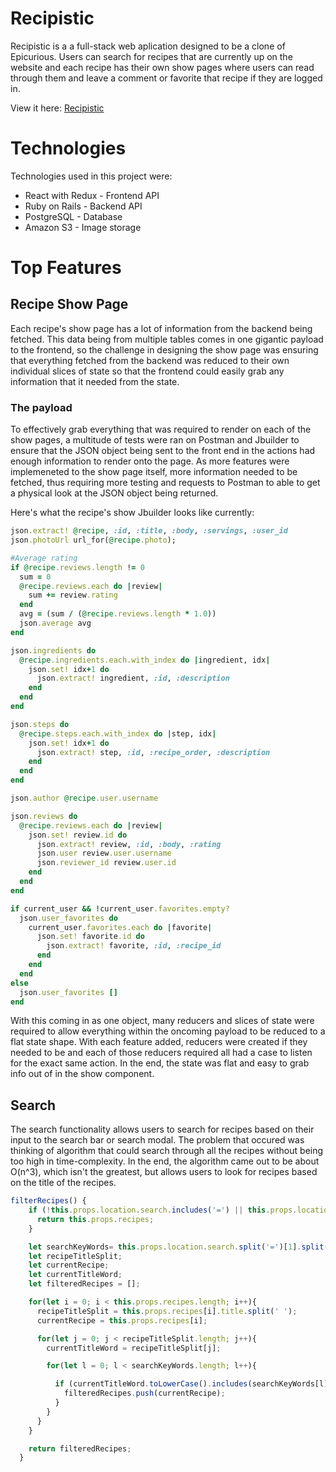 # Recipistic 

Recipistic is a a full-stack web aplication designed to be a clone of Epicurious. Users can search for recipes that are currently up on the website and each recipe has their own show pages where users can read through them and leave a comment or favorite that recipe if they are logged in. 

View it here: [Recipistic](https://recipistic.herokuapp.com/#/)

# Technologies

Technologies used in this project were: 
+ React with Redux - Frontend API
+ Ruby on Rails - Backend API
+ PostgreSQL - Database
+ Amazon S3 - Image storage

# Top Features

## Recipe Show Page

Each recipe's show page has a lot of information from the backend being fetched. This data being from multiple tables comes in one gigantic payload to the frontend, so the challenge in designing the show page was ensuring that everything fetched from the backend was reduced to their own individual slices of state so that the frontend could easily grab any information that it needed from the state.  

### The payload

To effectively grab everything that was required to render on each of the show pages, a multitude of tests were ran on Postman and Jbuilder to ensure that the JSON object being sent to the front end in the actions had enough information to render onto the page. As more features were implemeneted to the show page itself, more information needed to be fetched, thus requiring more testing and requests to Postman to able to get a physical look at the JSON object being returned.

Here's what the recipe's show Jbuilder looks like currently: 

```ruby
json.extract! @recipe, :id, :title, :body, :servings, :user_id
json.photoUrl url_for(@recipe.photo);

#Average rating
if @recipe.reviews.length != 0
  sum = 0
  @recipe.reviews.each do |review|
    sum += review.rating
  end
  avg = (sum / (@recipe.reviews.length * 1.0))
  json.average avg
end

json.ingredients do 
  @recipe.ingredients.each.with_index do |ingredient, idx|
    json.set! idx+1 do
      json.extract! ingredient, :id, :description
    end
  end
end

json.steps do
  @recipe.steps.each.with_index do |step, idx|
    json.set! idx+1 do
      json.extract! step, :id, :recipe_order, :description
    end
  end
end

json.author @recipe.user.username

json.reviews do
  @recipe.reviews.each do |review|
    json.set! review.id do
      json.extract! review, :id, :body, :rating
      json.user review.user.username
      json.reviewer_id review.user.id
    end
  end
end

if current_user && !current_user.favorites.empty? 
  json.user_favorites do 
    current_user.favorites.each do |favorite|
      json.set! favorite.id do
        json.extract! favorite, :id, :recipe_id
      end
    end
  end
else 
  json.user_favorites []
end
```

With this coming in as one object, many reducers and slices of state were required to allow everything within the oncoming payload to be reduced to a flat state shape. With each feature added, reducers were created if they needed to be and each of those reducers required all had a case to listen for the exact same action. In the end, the state was flat and easy to grab info out of in the show component.

## Search

The search functionality allows users to search for recipes based on their input to the search bar or search modal. The problem that occured was thinking of algorithm that could search through all the recipes without being too high in time-complexity. In the end, the algorithm came out to be about O(n^3), which isn't the greatest, but allows users to look for recipes based on the title of the recipes.

```javascript
filterRecipes() {
    if (!this.props.location.search.includes('=') || this.props.location.search.split('=').length !== 2) {
      return this.props.recipes;
    }

    let searchKeyWords= this.props.location.search.split('=')[1].split('%20'); //Split the search query by the spaces
    let recipeTitleSplit;
    let currentRecipe;
    let currentTitleWord;
    let filteredRecipes = [];

    for(let i = 0; i < this.props.recipes.length; i++){
      recipeTitleSplit = this.props.recipes[i].title.split(' ');
      currentRecipe = this.props.recipes[i];

      for(let j = 0; j < recipeTitleSplit.length; j++){
        currentTitleWord = recipeTitleSplit[j];

        for(let l = 0; l < searchKeyWords.length; l++){

          if (currentTitleWord.toLowerCase().includes(searchKeyWords[l].toLowerCase()) && !filteredRecipes.includes(currentRecipe)) {
            filteredRecipes.push(currentRecipe);
          }
        }
      }
    }

    return filteredRecipes;
  }
  ```
